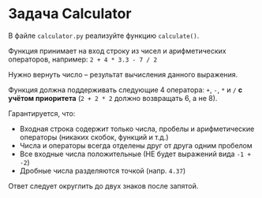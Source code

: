 # Задача Calculator
В файле `calculator.py` реализуйте функцию `calculate()`.

Функция принимает на вход строку из чисел и арифметических операторов, например:
`2 + 4 * 3.3 - 7 / 2`

Нужно вернуть число &ndash; результат вычисления данного выражения.

Функция должна поддерживать следующие 4 оператора: `+`, `-`, `*` и `/` **с учётом приоритета** (`2 + 2 * 2` должно возвращать 6, а не 8).

Гарантируется, что:
- Входная строка содержит только числа, пробелы и арифметические операторы (никаких скобок, функций и т.д.)
- Числа и операторы всегда отделены друг от друга одним пробелом
- Все входные числа положительные (НЕ будет выражений вида `-1 + -2`)
- Дробные числа разделяются точкой (напр. `4.37`)

Ответ следует округлить до двух знаков после запятой.
